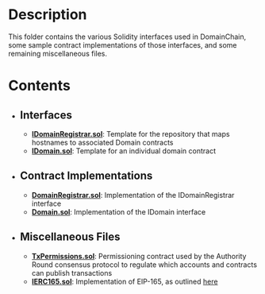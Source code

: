 # Description
This folder contains the various Solidity interfaces used in DomainChain, some sample contract implementations of those interfaces, and some remaining miscellaneous files.

# Contents
- ## Interfaces
  - [**IDomainRegistrar.sol**](IDomainRegistrar.sol): Template for the repository that maps hostnames to associated Domain contracts
  - [**IDomain.sol**](IDomain.sol): Template for an individual domain contract
- ## Contract Implementations
  - [**DomainRegistrar.sol**](DomainRegistrar.sol): Implementation of the IDomainRegistrar interface
  - [**Domain.sol**](Domain.sol): Implementation of the IDomain interface
- ## Miscellaneous Files
  - [**TxPermissions.sol**](TxPermissions.sol): Permissioning contract used by the Authority Round consensus protocol to regulate which accounts and contracts can publish transactions
  - [**IERC165.sol**](Domain.sol):  Implementation of EIP-165, as outlined [here](https://eips.ethereum.org/EIPS/eip-165)


